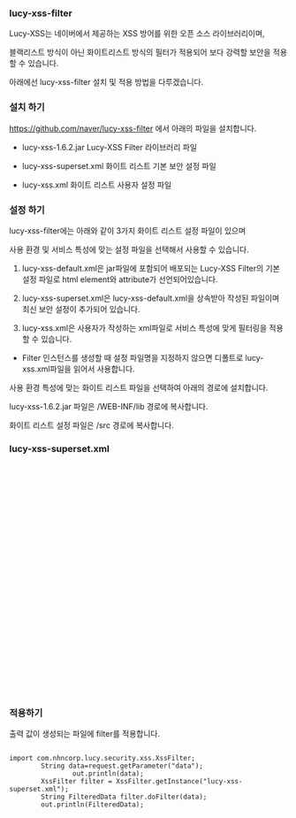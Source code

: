 ### lucy-xss-filter

Lucy-XSS는 네이버에서 제공하는 XSS 방어를 위한 오픈 소스 라이브러리이며, 

블랙리스트 방식이 아닌 화이트리스트 방식의 필터가 적용되어 보다 강력할 보안을 적용할 수 있습니다.

아래에선 lucy-xss-filter 설치 및 적용 방법을 다루겠습니다.

### 설치 하기

https://github.com/naver/lucy-xss-filter 에서 아래의 파일을 설치합니다.

- lucy-xss-1.6.2.jar    Lucy-XSS Filter 라이브러리 파일

- lucy-xss-superset.xml 화이트 리스트 기본 보안 설정 파일

- lucy-xss.xml          화이트 리스트 사용자 설정 파일

### 설정 하기

lucy-xss-filter에는 아래와 같이 3가지 화이트 리스트 설정 파일이 있으며

사용 환경 및 서비스 특성에 맞는 설정 파일을 선택해서 사용할 수 있습니다.

1. lucy-xss-default.xml은 jar파일에 포함되어 배포되는 Lucy-XSS Filter의 
   기본 설정 파일로 html element와 attribute가 선언되어있습니다.

2. lucy-xss-superset.xml은 lucy-xss-default.xml을 상속받아 작성된 파일이며 
   최신 보안 설정이 추가되어 있습니다.

3. lucy-xss.xml은 사용자가 작성하는 xml파일로 서비스 특성에 맞게 필터링을 적용할 수 있습니다.

* Filter 인스턴스를 생성할 때 설정 파일명을 지정하지 않으면 디폴트로 lucy-xss.xml파일을 읽어서 사용합니다.

사용 환경 특성에 맞는 화이트 리스트 파일을 선택하여 아래의 경로에 설치합니다. 

lucy-xss-1.6.2.jar 파일은 /WEB-INF/lib 경로에 복사합니다.

화이트 리스트 설정 파일은 /src 경로에 복사합니다.

### lucy-xss-superset.xml

<pre><?xml version="1.0" encoding="UTF-8"?>
	<elementRule>
		<element name="body" disable="true" />
		<element name="embed" disable="true" />
		<element name="iframe" disable="true" />
		<element name="meta" disable="true" />
		<element name="object" disable="true" />
		<element name="script" disable="true" />
		<element name="style" disable="true" />
	</elementRule>
	
	<attributeRule>
		<attribute name="data" base64Decoding="true">
			<notAllowedPattern><![CDATA[(?i:s\\*c\\*r\\*i\\*p\\*t)]]></notAllowedPattern>
			<notAllowedPattern><![CDATA[&[#\\%x]+[\da-fA-F][\da-fA-F]+]]></notAllowedPattern>
		</attribute>
		<attribute name="src" base64Decoding="true">
			<notAllowedPattern><![CDATA[(?i:s\\*c\\*r\\*i\\*p\\*t)]]></notAllowedPattern>
			<notAllowedPattern><![CDATA[&[#\\%x]+[\da-fA-F][\da-fA-F]+]]></notAllowedPattern>
		</attribute>
		<attribute name="style">
			<notAllowedPattern><![CDATA[(?i:e\\*x\\*p\\*r\\*e\\*s\\*s\\*i\\*o\\*n)]]></notAllowedPattern>
			<notAllowedPattern><![CDATA[&[#\\%x]+[\da-fA-F][\da-fA-F]+]]></notAllowedPattern>
		</attribute>
	</attributeRule>
	
</pre>

### 적용하기

출력 값이 생성되는 파일에 filter를 적용합니다.

<pre><code>
import com.nhncorp.lucy.security.xss.XssFilter;
		String data=request.getParameter("data");
				out.println(data);
		XssFilter filter = XssFilter.getInstance("lucy-xss-superset.xml");
		String FilteredData filter.doFilter(data); 
		out.println(FilteredData);
		</code></pre>

		


